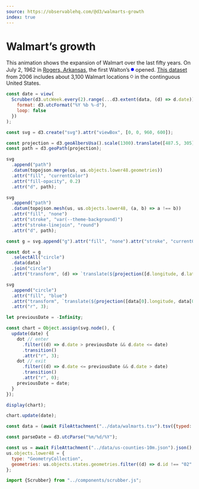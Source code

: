 ```yaml
---
source: https://observablehq.com/@d3/walmarts-growth
index: true
---
```


# Walmart’s growth

This animation shows the expansion of Walmart over the last fifty years. On July 2, 1962 in [Rogers, Arkansas](https://en.wikipedia.org/wiki/Rogers,_Arkansas), the first Walton’s <svg width=8 height=16><circle cx=4 cy=10 r=4 fill=blue></circle></svg> opened. [This dataset](http://users.econ.umn.edu/~holmes/data/WalMart/index.html) from 2006 includes about 3,100 Walmart locations <svg width=8 height=16><circle cx=4 cy=10 r=3.5 fill=none stroke=currentColor></circle></svg> in the continguous United States.

```js
const date = view(
  Scrubber(d3.utcWeek.every(2).range(...d3.extent(data, (d) => d.date)), {
    format: d3.utcFormat("%Y %b %-d"),
    loop: false
  })
);
```

```js echo
const svg = d3.create("svg").attr("viewBox", [0, 0, 960, 600]);

const projection = d3.geoAlbersUsa().scale(1300).translate([487.5, 305]);
const path = d3.geoPath(projection);

svg
  .append("path")
  .datum(topojson.merge(us, us.objects.lower48.geometries))
  .attr("fill", "currentColor")
  .attr("fill-opacity", 0.2)
  .attr("d", path);

svg
  .append("path")
  .datum(topojson.mesh(us, us.objects.lower48, (a, b) => a !== b))
  .attr("fill", "none")
  .attr("stroke", "var(--theme-background)")
  .attr("stroke-linejoin", "round")
  .attr("d", path);

const g = svg.append("g").attr("fill", "none").attr("stroke", "currentColor");

const dot = g
  .selectAll("circle")
  .data(data)
  .join("circle")
  .attr("transform", (d) => `translate(${projection([d.longitude, d.latitude])})`);

svg
  .append("circle")
  .attr("fill", "blue")
  .attr("transform", `translate(${projection([data[0].longitude, data[0].latitude])})`)
  .attr("r", 3);

let previousDate = -Infinity;

const chart = Object.assign(svg.node(), {
  update(date) {
    dot // enter
      .filter((d) => d.date > previousDate && d.date <= date)
      .transition()
      .attr("r", 3);
    dot // exit
      .filter((d) => d.date <= previousDate && d.date > date)
      .transition()
      .attr("r", 0);
    previousDate = date;
  }
});

display(chart);
```

```js echo
chart.update(date);
```

```js echo
const data = (await FileAttachment("../data/walmarts.tsv").tsv({typed: true})).sort((a, b) => a.date - b.date);
```

```js echo
const parseDate = d3.utcParse("%m/%d/%Y");
```

```js echo
const us = await FileAttachment("../data/us-counties-10m.json").json();
us.objects.lower48 = {
  type: "GeometryCollection",
  geometries: us.objects.states.geometries.filter((d) => d.id !== "02" && d.id !== "15")
};
```

```js echo
import {Scrubber} from "../components/scrubber.js";
```
